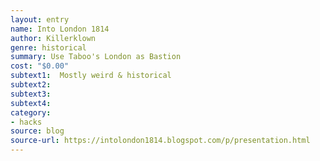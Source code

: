 ```yaml
---
layout: entry 
name: Into London 1814
author: Killerklown
genre: historical
summary: Use Taboo's London as Bastion
cost: "$0.00"
subtext1:  Mostly weird & historical
subtext2: 
subtext3: 
subtext4: 
category:
- hacks
source: blog
source-url: https://intolondon1814.blogspot.com/p/presentation.html
---
```

